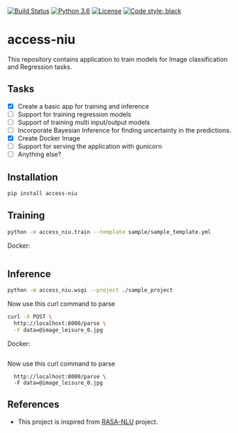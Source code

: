 [![Build Status](https://travis-ci.org/accessai/access-niu.svg?branch=master)](https://travis-ci.org/accessai/access-niu)
[![Python 3.6](https://img.shields.io/badge/python-3.6-blue.svg)](https://www.python.org/downloads/release/python-360/)
[![License](https://img.shields.io/badge/License-Apache%202.0-blue.svg)](https://opensource.org/licenses/Apache-2.0)
[![Code style: black](https://img.shields.io/badge/code%20style-black-000000.svg)](https://github.com/ambv/black)
# access-niu
This repository contains application to train models for Image classification and Regression tasks.

## Tasks
- [x] Create a basic app for training and inference
- [ ] Support for training regression models
- [ ] Support of training multi input/output models
- [ ] Incorporate Bayesian Inference for finding uncertainty in the predictions.
- [x] Create Docker Image
- [ ] Support for serving the application with gunicorn
- [ ] Anything else? 

## Installation
```bash
pip install access-niu
```

## Training
```bash
python -m access_niu.train --template sample/sample_template.yml
```
Docker:
```docker exec {CONTAINER} python -m access_niu.wsgi --project /access-ui/access_ui/sample_project
```

## Inference
```bash
python -m access_niu.wsgi --project ./sample_project
```
Now use this curl command to parse
```bash
curl -X POST \
  http://localhost:8000/parse \
  -F data=@image_leisure_0.jpg
```
Docker:
```docker exec {CONTAINER} python -m access_niu.train --template /access-niu/access_niu/sample/sample_template.yml
```
Now use this curl command to parse
```docker exec {CONTAINER} curl -X POST \
  http://localhost:8000/parse \
  -F data=@image_leisure_0.jpg
```

## References
- This project is inspired from [RASA-NLU](https://github.com/RasaHQ/rasa) project.
